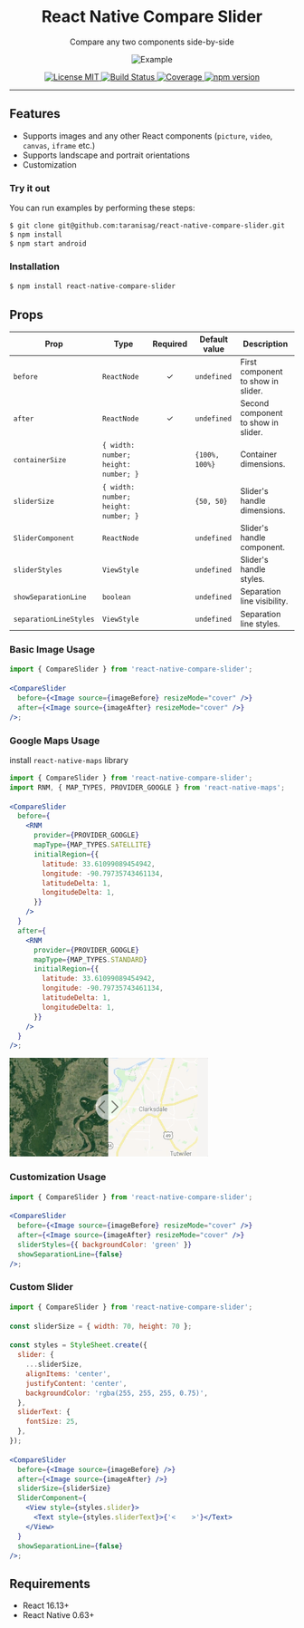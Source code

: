 <div align="center">
  <h1>React Native Compare Slider</h1>
  <p>Compare any two components side-by-side</p>

![Example](./examples/assets/images/slider-teaser.gif)

<a href="https://github.com/taranisag/react-native-compare-slider/blob/master/LICENSE">
<img src="https://img.shields.io/npm/l/react-compare-slider.svg" alt="License MIT" />
</a>
<a href="https://github.com/taranisag/react-native-compare-slider">
<img src="https://travis-ci.com/taranisag/react-native-compare-slider.svg?branch=master" alt="Build Status" />
</a>
<a href="https://coveralls.io/github/taranisag/react-native-compare-slider?branch=master">
<img src="https://coveralls.io/repos/github/taranisag/react-native-compare-slider/badge.svg?branch=master" alt="Coverage" />
</a>
<a href="https://www.npmjs.com/package/react-native-compare-slider">
<img src="https://img.shields.io/npm/v/react-native-compare-slider.svg" alt="npm version" />
</a>
</div>

---

## Features

- Supports images and any other React components (`picture`, `video`, `canvas`, `iframe` etc.)
- Supports landscape and portrait orientations
- Customization

### Try it out

You can run examples by performing these steps:

```
$ git clone git@github.com:taranisag/react-native-compare-slider.git
$ npm install
$ npm start android
```

### Installation

```sh
$ npm install react-native-compare-slider
```

## Props

| Prop                   | Type                                 | Required | Default value  | Description                         |
| ---------------------- | ------------------------------------ | :------: | -------------- | ----------------------------------- |
| `before`               | `ReactNode`                          |    ✓     | `undefined`    | First component to show in slider.  |
| `after`                | `ReactNode`                          |    ✓     | `undefined`    | Second component to show in slider. |
| `containerSize`        | `{ width: number; height: number; }` |          | `{100%, 100%}` | Container dimensions.               |
| `sliderSize`           | `{ width: number; height: number; }` |          | `{50, 50}`     | Slider's handle dimensions.         |
| `SliderComponent`      | `ReactNode`                          |          | `undefined`    | Slider's handle component.          |
| `sliderStyles`         | `ViewStyle`                          |          | `undefined`    | Slider's handle styles.             |
| `showSeparationLine`   | `boolean`                            |          | `undefined`    | Separation line visibility.         |
| `separationLineStyles` | `ViewStyle`                          |          | `undefined`    | Separation line styles.             |

### Basic Image Usage

```jsx
import { CompareSlider } from 'react-native-compare-slider';

<CompareSlider
  before={<Image source={imageBefore} resizeMode="cover" />}
  after={<Image source={imageAfter} resizeMode="cover" />}
/>;
```

### Google Maps Usage

install `react-native-maps` library

```jsx
import { CompareSlider } from 'react-native-compare-slider';
import RNM, { MAP_TYPES, PROVIDER_GOOGLE } from 'react-native-maps';

<CompareSlider
  before={
    <RNM
      provider={PROVIDER_GOOGLE}
      mapType={MAP_TYPES.SATELLITE}
      initialRegion={{
        latitude: 33.61099089454942,
        longitude: -90.79735743461134,
        latitudeDelta: 1,
        longitudeDelta: 1,
      }}
    />
  }
  after={
    <RNM
      provider={PROVIDER_GOOGLE}
      mapType={MAP_TYPES.STANDARD}
      initialRegion={{
        latitude: 33.61099089454942,
        longitude: -90.79735743461134,
        latitudeDelta: 1,
        longitudeDelta: 1,
      }}
    />
  }
/>;
```

![Example](./examples/assets/images/slider-map.gif)

### Customization Usage

```jsx
import { CompareSlider } from 'react-native-compare-slider';

<CompareSlider
  before={<Image source={imageBefore} resizeMode="cover" />}
  after={<Image source={imageAfter} resizeMode="cover" />}
  sliderStyles={{ backgroundColor: 'green' }}
  showSeparationLine={false}
/>;
```

### Custom Slider

```jsx
import { CompareSlider } from 'react-native-compare-slider';

const sliderSize = { width: 70, height: 70 };

const styles = StyleSheet.create({
  slider: {
    ...sliderSize,
    alignItems: 'center',
    justifyContent: 'center',
    backgroundColor: 'rgba(255, 255, 255, 0.75)',
  },
  sliderText: {
    fontSize: 25,
  },
});

<CompareSlider
  before={<Image source={imageBefore} />}
  after={<Image source={imageAfter} />}
  sliderSize={sliderSize}
  SliderComponent={
    <View style={styles.slider}>
      <Text style={styles.sliderText}>{'<    >'}</Text>
    </View>
  }
  showSeparationLine={false}
/>;
```

## Requirements

- React 16.13+
- React Native 0.63+
